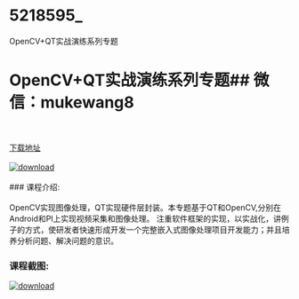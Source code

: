 # 5218595_
OpenCV+QT实战演练系列专题
# OpenCV+QT实战演练系列专题## 微信：mukewang8
<br/></br>[下载地址](http://www.36tz.cn/article/5218595 "下载地址")
<br/></br>[![download](http://36tz.cn/muke_img/2021_02_1-79-300x164.png "下载地址")](http://www.36tz.cn/article/5218595 "下载地址")
<br/></br>### 课程介绍:<br/></br>OpenCV实现图像处理，QT实现硬件层封装。本专题基于QT和OpenCV,分别在Android和PI上实现视频采集和图像处理。 注重软件框架的实现，以实战化，讲例子的方式，使研发者快速形成开发一个完整嵌入式图像处理项目开发能力；并且培养分析问题、解决问题的意识。

### 课程截图:
[![download](http://36tz.cn/muke_img/2021_02_2-84.png "下载地址")](http://www.36tz.cn/article/5218595 "下载地址")

